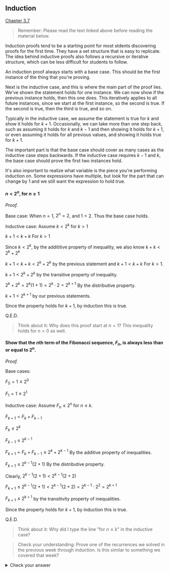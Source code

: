 ## Induction
[Chapter 3.7](https://discretemath.org/ads/s-induction.html)

> Remember: Please read the text linked above before reading the material below.

Induction proofs tend to be a starting point for most stdents discovering proofs for the first time. They have a set structure that is easy to replicate. The idea behind inductive proofs also follows a recursive or iterative structure, which can be less difficult for students to follow.

An induction proof always starts with a base case. This should be the first instance of the thing that you're proving.

Next is the inductive case, and this is where the main part of the proof lies. We've shown the statement holds for one instance. We can now show if the previous instance holds, then this one does. This iteratively applies to all future instances, since we start at the first instance, so the second is true. If the second is true, then the third is true, and so on.

Typically in the inductive case, we assume the statement is true for $k$ and show it holds for $k+1$. Occasionally, we can take more than one step back, such as assuming it holds for $k$ and $k-1$ and then showing it holds for $k+1$, or even assuming it holds for all previous values, and showing it holds true for $k+1$.

The important part is that the base case should cover as many cases as the inductive case steps backwards. If the inductive case requires $k-1$ and $k$, the base case should prove the first two instances hold.

It's also important to realize what variable is the piece you're performing induction on. Some expressions have multiple, but look for the part that can change by $1$ and we still want the expression to hold true.

#### $n < 2^n$, for $n \geq 1$

_Proof._

Base case: When $n = 1$, $2^n = 2$, and $1 < 2$. Thus the base case holds.

Inductive case: Assume $k < 2^k$ for $k > 1$

$k + 1 < k + k$ For $k > 1$

Since $k < 2^k$, by the addititive property of inequality, we also know $k + k < 2^k + 2^k$

$k+1 < k + k < 2^k + 2^k$ by the previous statement and $k + 1 < k + k$ For $k > 1$.

$k + 1 < 2^k + 2^k$ by the transitive property of inequality.

$2^k + 2^k = 2^k (1 + 1) = 2^k \cdot 2 = 2^{k+1}$ By the distributive property.

$k + 1 < 2^{k+1}$ by our previous statements.

Since the property holds for $k+1$, by induction this is true.

Q.E.D.

>Think about it: Why does this proof start at $n=1$? This inequality holds for $n=0$ as well.

#### Show that the $n$th term of the Fibonacci sequence, $F_n$, is always less than or equal to $2^n$.

_Proof._

Base cases:

$F_0 = 1 \leq 2^0$

$F_1 = 1 \leq 2^1$

Inductive case: Assume $F_n \leq 2^n$ for $n \leq k$.

$F_{k+1} = F_k + F_{k-1}$

$F_k \leq 2^k$

$F_{k-1} \leq 2^{k-1}$

$F_{k+1} = F_k + F_{k-1} \leq 2^k + 2^{k-1}$ By the additive property of inequalities.

$F_{k+1} \leq 2^{k-1}(2 + 1)$ By the distributive property.

Clearly, $2^{k-1}(2 + 1) < 2^{k-1}(2 + 2)$

$F_{k+1} \leq 2^{k-1}(2 + 1) < 2^{k-1}(2 + 2) = 2^{k-1}\cdot 2^2 = 2^{k+1}$

$F_{k+1} \leq 2^{k+1}$ by the transitivity property of inequalities.

Since the property holds for $k+1$, by induction this is true.

Q.E.D.

>Think about it: Why did I type the line "for $n \leq k$" in the inductive case?

> Check your understanding: Prove one of the recurrences we solved in the previous week through induction. Is this similar to something we covered that week?

<details><summary>Check your answer</summary>

Answers vary, but all should be similar to the iteration method.

</details>